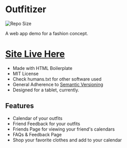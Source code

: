 # Outfitizer

![Repo Size](https://img.shields.io/github/repo-size/:DylanB18/:Outfitizer.svg)

A web app demo for a fashion concept.

# [Site Live Here](https://dylanb18.github.io/Outfitizer)

* Made with HTML Boilerplate
* MIT License
* Check humans.txt for other software used
* General Adherence to [Semantic Versioning](https://semver.org/)
* Designed for a tablet, currently.


## Features
* Calendar of your outfits
* Friend Feedback for your outfits
* Friends Page for viewing your friend's calendars
* FAQs & Feedback Page
* Shop your favorite clothes and add to your calendar
